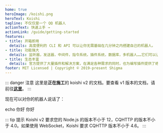 ```yaml
---
home: true
heroImage: /koishi.png
heroText: Koishi
tagline: 不仅仅是一个 QQ 机器人
actionText: 快速上手 →
actionLink: /guide/getting-started
features:
- title: 开箱即用
  details: 高度便利的 CLI 和 API 可以让你无需基础在几分钟之内搭建自己的机器人。
- title: 功能强大
  details: 监听器，发送器，中间件，指令系统，插件系统，数据库，多机器人……它们可以让你顺利实现任何需求。
- title: 生态丰富
  details: 官方提供了大量插件和解决方案，在满足各种需求的同时，也为编写插件提供了绝佳的范例。
footer: MIT Licensed | Copyright © 2019-present Shigma
---
```


::: danger 注意
这里是**正在施工**的 koishi v2 的文档。要查看 v1 版本的文档，请前往[**这里**](https://koishijs.github.io/v1/)。
:::

<Terminal :content="[
  { content: [{ text: '# 进入文件夹', class: 'hint' }] },
  { content: [{ text: 'cd', class: 'input' }, ' my-bot'] },
  { content: [] },
  { content: [{ text: '# 安装 Koishi', class: 'hint' }] },
  { content: [{ text: 'npm', class: 'input' }, ' i koishi -g'] },
  { content: [] },
  { content: [{ text: '# 初始化配置文件', class: 'hint' }] },
  { content: [{ text: 'koishi', class: 'input' }, ' init'] },
  { content: [] },
  { content: [{ text: '# 运行你的 Bot', class: 'hint' }] },
  { content: [{ text: 'koishi', class: 'input' }, ' start'] },
]" static title="命令行"></Terminal>

现在可以对你的机器人说话了：

<panel-view title="聊天记录">
<chat-message nickname="Alice" color="#cc0066">echo 你好</chat-message>
<chat-message nickname="Koishi" avatar="/koishi.png">你好</chat-message>
</panel-view>

::: tip 提示
Koishi v2 要求您的 Node.js 的版本不小于 12，CQHTTP 的版本不小于 4.0。如果使用 WebSocket，Koishi 要求 CQHTTP 版本不小于 4.6。
:::
